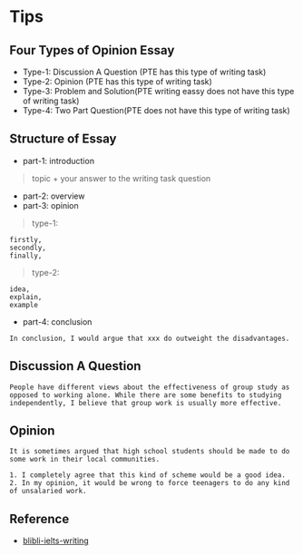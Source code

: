 # Tips 
## Four Types of Opinion Essay

* Type-1: Discussion A Question  (PTE has this type of writing task)
* Type-2: Opinion (PTE has this type of writing task)
* Type-3: Problem and Solution(PTE writing eassy does not have this type of writing task)
* Type-4: Two Part Question(PTE does not have this type of writing task)

## Structure of Essay 
* part-1: introduction 
> topic + your answer to the writing task question 
* part-2: overview 
* part-3: opinion 
> type-1:
```
firstly,
secondly,
finally, 
```

> type-2:
```
idea,
explain,
example 
```

* part-4: conclusion 
```
In conclusion, I would argue that xxx do outweight the disadvantages.  
```

## Discussion A Question 
```
People have different views about the effectiveness of group study as opposed to working alone. While there are some benefits to studying independently, I believe that group work is usually more effective. 
```
## Opinion 
```
It is sometimes argued that high school students should be made to do some work in their local communities. 

1. I completely agree that this kind of scheme would be a good idea. 
2. In my opinion, it would be wrong to force teenagers to do any kind of unsalaried work. 
```

## Reference
* [blibli-ielts-writing](https://www.bilibili.com/video/BV1xM4m1m7GY?p=11&vd_source=601747a3425b15cf6d772d02e2500201)